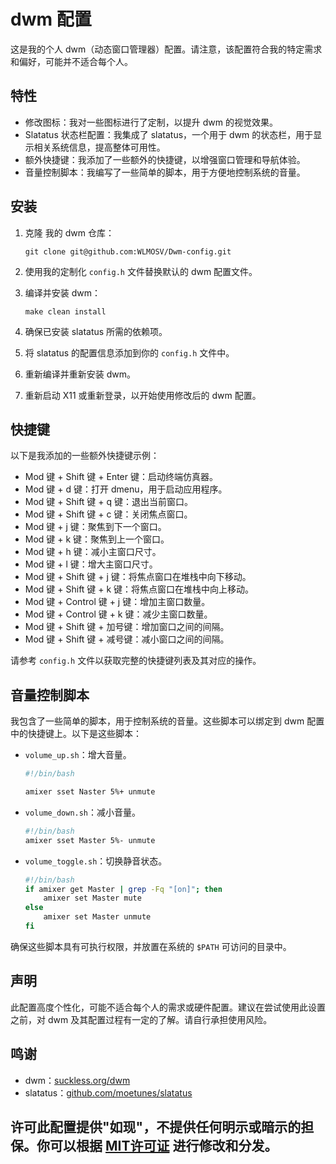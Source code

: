 # dwm 配置

这是我的个人 dwm（动态窗口管理器）配置。请注意，该配置符合我的特定需求和偏好，可能并不适合每个人。

## 特性

- 修改图标：我对一些图标进行了定制，以提升 dwm 的视觉效果。
- Slatatus 状态栏配置：我集成了 slatatus，一个用于 dwm 的状态栏，用于显示相关系统信息，提高整体可用性。
- 额外快捷键：我添加了一些额外的快捷键，以增强窗口管理和导航体验。
- 音量控制脚本：我编写了一些简单的脚本，用于方便地控制系统的音量。

## 安装

1. 克隆 我的 dwm 仓库：

   ````shell
   git clone git@github.com:WLMOSV/Dwm-config.git
   
2. 使用我的定制化 `config.h` 文件替换默认的 dwm 配置文件。

3. 编译并安装 dwm：

   ````shell
   make clean install
   
4. 确保已安装 slatatus 所需的依赖项。

5. 将 slatatus 的配置信息添加到你的 `config.h` 文件中。

6. 重新编译并重新安装 dwm。

7. 重新启动 X11 或重新登录，以开始使用修改后的 dwm 配置。

## 快捷键

以下是我添加的一些额外快捷键示例：

- Mod 键 + Shift 键 + Enter 键：启动终端仿真器。
- Mod 键 + d 键：打开 dmenu，用于启动应用程序。
- Mod 键 + Shift 键 + q 键：退出当前窗口。
- Mod 键 + Shift 键 + c 键：关闭焦点窗口。
- Mod 键 + j 键：聚焦到下一个窗口。
- Mod 键 + k 键：聚焦到上一个窗口。
- Mod 键 + h 键：减小主窗口尺寸。
- Mod 键 + l 键：增大主窗口尺寸。
- Mod 键 + Shift 键 + j 键：将焦点窗口在堆栈中向下移动。
- Mod 键 + Shift 键 + k 键：将焦点窗口在堆栈中向上移动。
- Mod 键 + Control 键 + j 键：增加主窗口数量。
- Mod 键 + Control 键 + k 键：减少主窗口数量。
- Mod 键 + Shift 键 + 加号键：增加窗口之间的间隔。
- Mod 键 + Shift 键 + 减号键：减小窗口之间的间隔。

请参考 `config.h` 文件以获取完整的快捷键列表及其对应的操作。

## 音量控制脚本

我包含了一些简单的脚本，用于控制系统的音量。这些脚本可以绑定到 dwm 配置中的快捷键上。以下是这些脚本：

- `volume_up.sh`：增大音量。

  ```bash
  #!/bin/bash
  
  amixer sset Naster 5%+ unmute
  ```

- `volume_down.sh`：减小音量。

  ```bash
  #!/bin/bash
  amixer sset Master 5%- unmute
  ```

- `volume_toggle.sh`：切换静音状态。

  ```bash
  #!/bin/bash
  if amixer get Master | grep -Fq "[on]"; then
      amixer set Master mute
  else
      amixer set Master unmute
  fi
  ```

  

确保这些脚本具有可执行权限，并放置在系统的 `$PATH` 可访问的目录中。

## 声明

此配置高度个性化，可能不适合每个人的需求或硬件配置。建议在尝试使用此设置之前，对 dwm 及其配置过程有一定的了解。请自行承担使用风险。

## 鸣谢

- dwm：[suckless.org/dwm](https://dwm.suckless.org/)
- slatatus：[github.com/moetunes/slatatus](https://github.com/moetunes/slatatus)

## 许可此配置提供"如现"，不提供任何明示或暗示的担保。你可以根据 [MIT许可证](https://opensource.org/licenses/MIT) 进行修改和分发。

